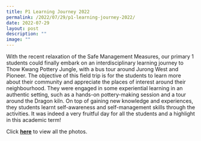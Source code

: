 ```yaml
---
title: P1 Learning Journey 2022
permalink: /2022/07/29/p1-learning-journey-2022/
date: 2022-07-29
layout: post
description: ""
image: ""
---
```

<p>With the recent relaxation of the Safe Management Measures, our primary 1 students could finally embark on an interdisciplinary learning journey to Thow Kwang Pottery Jungle, with a bus tour around Jurong West and Pioneer. The objective of this field trip is for the students to learn more about their community and appreciate the places of interest around their neighbourhood. They were engaged in some experiential learning in an authentic setting, such as a hands-on pottery-making session and a tour around the Dragon kiln. On top of gaining new knowledge and experiences, they students learnt self-awareness and self-management skills through the activities. It was indeed a very fruitful day for all the students and a highlight in this academic term!</p>
<p>Click&nbsp;<strong><a href="/p1-learning-journey-2022/">here</a></strong>&nbsp;to view all the photos.</p>